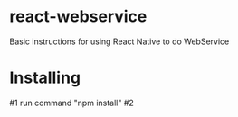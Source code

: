 # react-webservice
Basic instructions for using React Native to do WebService
# Installing
#1 run command "npm install"
#2 
